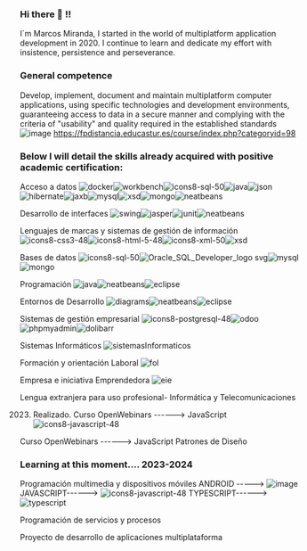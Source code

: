 ### Hi there 👋 !!

I´m Marcos Miranda, I started in the world of multiplatform application development in 2020. I continue to learn and dedicate my effort with insistence, persistence and perseverance.

### General competence
Develop, implement, document and maintain multiplatform computer applications, using specific technologies and development environments, guaranteeing access to data in a secure manner and complying with the criteria of "usability" and quality required in the established standards
![image](https://github.com/MarcosMirandaDam/MarcosMirandaDam/assets/92108541/5d46d760-a5e4-45e8-83cd-f8c417b83f0f)
https://fpdistancia.educastur.es/course/index.php?categoryid=98

### Below I will detail the skills already acquired with positive academic certification:
Acceso a datos  ![docker](https://github.com/MarcosMirandaDam/MarcosMirandaDam/assets/92108541/fb447a67-5025-4bd6-a47c-876a932847ba)![workbench](https://github.com/MarcosMirandaDam/MarcosMirandaDam/assets/92108541/d3626127-c4f9-4359-88c3-9cdc091dd3e6)![icons8-sql-50](https://github.com/MarcosMirandaDam/MarcosMirandaDam/assets/92108541/0c0dfb07-e4a5-4876-8781-150325b7b3d1)![java](https://github.com/MarcosMirandaDam/MarcosMirandaDam/assets/92108541/7986f8ac-fab9-4342-ab2c-f01221437494)![json](https://github.com/MarcosMirandaDam/MarcosMirandaDam/assets/92108541/22e95af8-ff9f-4ce2-bc62-a12b268d056c)![hibernate](https://github.com/MarcosMirandaDam/MarcosMirandaDam/assets/92108541/a95e1dc8-a750-44fb-babc-4c1221f99cd0)![jaxb](https://github.com/MarcosMirandaDam/MarcosMirandaDam/assets/92108541/a15cc2ab-505a-4d91-92e8-1eff3ac66478)![mysql](https://github.com/MarcosMirandaDam/MarcosMirandaDam/assets/92108541/0f0a2cf2-cbdc-4f28-ba53-cf57feadee77)![xsd](https://github.com/MarcosMirandaDam/MarcosMirandaDam/assets/92108541/49a9d53e-9059-483a-93e1-7aad4d9f4aba)![mongo](https://github.com/MarcosMirandaDam/MarcosMirandaDam/assets/92108541/5de864b0-7039-4258-88d5-5d9aae5ff9c0)![neatbeans](https://github.com/MarcosMirandaDam/MarcosMirandaDam/assets/92108541/2f16764d-596d-48ad-8188-5c725bcd0f0e)

Desarrollo de interfaces  ![swing](https://github.com/MarcosMirandaDam/MarcosMirandaDam/assets/92108541/c040c88c-a77e-46de-8c26-7ff8217fa97d)![jasper](https://github.com/MarcosMirandaDam/MarcosMirandaDam/assets/92108541/9ef6ecad-dc5f-49ce-9469-debfe35b9137)![junit](https://github.com/MarcosMirandaDam/MarcosMirandaDam/assets/92108541/f3df1ec5-280f-4de9-b806-dbfe6c40540c)![neatbeans](https://github.com/MarcosMirandaDam/MarcosMirandaDam/assets/92108541/3b9818d7-ca00-4972-93ad-2863a1f49eb4)

Lenguajes de marcas y sistemas de gestión de información  ![icons8-css3-48](https://github.com/MarcosMirandaDam/MarcosMirandaDam/assets/92108541/6ddb9727-766a-4671-81d3-77cf66ce49ee)![icons8-html-5-48](https://github.com/MarcosMirandaDam/MarcosMirandaDam/assets/92108541/c080fc9a-11f1-4cbd-b54f-feb4d07a6f4c)![icons8-xml-50](https://github.com/MarcosMirandaDam/MarcosMirandaDam/assets/92108541/a01b75b7-8044-4c9a-8014-d74d28390cac)![xsd](https://github.com/MarcosMirandaDam/MarcosMirandaDam/assets/92108541/22d2b800-056d-4d3f-9589-d13890d2ad8b)

Bases de datos  ![icons8-sql-50](https://github.com/MarcosMirandaDam/MarcosMirandaDam/assets/92108541/23b24588-435b-403b-b72f-b2bef34a4179)![Oracle_SQL_Developer_logo svg](https://github.com/MarcosMirandaDam/MarcosMirandaDam/assets/92108541/31cf6843-194a-4fa6-822a-cb18a39054e7)![mysql](https://github.com/MarcosMirandaDam/MarcosMirandaDam/assets/92108541/0f0a2cf2-cbdc-4f28-ba53-cf57feadee77)![mongo](https://github.com/MarcosMirandaDam/MarcosMirandaDam/assets/92108541/a5772bae-70e8-4a50-85dd-9e010d8e26c4)

Programación  ![java](https://github.com/MarcosMirandaDam/MarcosMirandaDam/assets/92108541/4709a64b-fe13-46c7-8526-9adfe3e7379b)![neatbeans](https://github.com/MarcosMirandaDam/MarcosMirandaDam/assets/92108541/80a8e4ac-2a87-4fc5-adaa-7c335990e496)![eclipse](https://github.com/MarcosMirandaDam/MarcosMirandaDam/assets/92108541/4b2e546a-a9ea-4c6b-98b5-639689c72c78)

Entornos de Desarrollo  ![diagrams](https://github.com/MarcosMirandaDam/MarcosMirandaDam/assets/92108541/4b9a5f09-6c29-44dd-bdbc-66a8b9bb406a)![neatbeans](https://github.com/MarcosMirandaDam/MarcosMirandaDam/assets/92108541/d4d72872-d616-4fb0-b7a2-b9c4ba55a674)![eclipse](https://github.com/MarcosMirandaDam/MarcosMirandaDam/assets/92108541/915b0457-bb1c-4b77-9901-741372308ab8)

Sistemas de gestión empresarial ![icons8-postgresql-48](https://github.com/MarcosMirandaDam/MarcosMirandaDam/assets/92108541/f901ba3f-64ef-4b35-a975-5036d799e786)![odoo](https://github.com/MarcosMirandaDam/MarcosMirandaDam/assets/92108541/841296f2-6fb7-4cc8-a150-240c7c830f26)![phpmyadmin](https://github.com/MarcosMirandaDam/MarcosMirandaDam/assets/92108541/ee84e062-a130-442c-a980-264c97588c38)![dolibarr](https://github.com/MarcosMirandaDam/MarcosMirandaDam/assets/92108541/a806c843-3d8d-4433-a8d2-9c6fcc65f621)

Sistemas Informáticos ![sistemasInformaticos](https://github.com/MarcosMirandaDam/MarcosMirandaDam/assets/92108541/6a6cf61b-2527-4254-becc-cc9fa05a1257)

Formación y orientación Laboral ![fol](https://github.com/MarcosMirandaDam/MarcosMirandaDam/assets/92108541/d2f07b19-7ca3-42b5-a434-0798826a7c68)

Empresa e iniciativa Emprendedora ![eie](https://github.com/MarcosMirandaDam/MarcosMirandaDam/assets/92108541/344eca52-cd02-41d8-bbc7-0c13225c9a78)

Lengua extranjera para uso profesional- Informática y Telecomunicaciones

2023. Realizado.
Curso OpenWebinars ------> JavaScript ![icons8-javascript-48](https://github.com/MarcosMirandaDam/MarcosMirandaDam/assets/92108541/af5501f4-4273-4614-b095-14e5393c6e3e)

Curso OpenWebinars ------> JavaScript Patrones de Diseño

### Learning at this moment.... 2023-2024

Programación multimedia y dispositivos móviles 
ANDROID ----->  ![image](https://github.com/MarcosMirandaDam/MarcosMirandaDam/assets/92108541/d0dd5d2f-3cc1-4781-9f21-e4e12e836867)
JAVASCRIPT------> ![icons8-javascript-48](https://github.com/MarcosMirandaDam/MarcosMirandaDam/assets/92108541/af5501f4-4273-4614-b095-14e5393c6e3e)
TYPESCRIPT------> ![typescript](https://github.com/MarcosMirandaDam/MarcosMirandaDam/assets/92108541/f58ce501-4b14-43bf-b937-3a08a8373488)


Programación de servicios y procesos

Proyecto de desarrollo de aplicaciones multiplataforma











